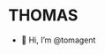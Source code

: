 # THOMAS

- 👋 Hi, I’m @tomagent

<!---
tomagent/tomagent is a ✨ special ✨ repository because its `README.md` (this file) appears on your GitHub profile.
You can click the Preview link to take a look at your changes.
--->
